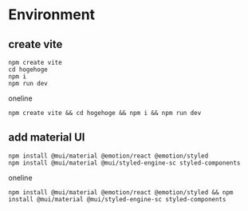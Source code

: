 # Environment
## create vite
```
npm create vite
cd hogehoge
npm i
npm run dev
```

oneline
```
npm create vite && cd hogehoge && npm i && npm run dev
```

## add material UI
```
npm install @mui/material @emotion/react @emotion/styled
npm install @mui/material @mui/styled-engine-sc styled-components
```

oneline
```
npm install @mui/material @emotion/react @emotion/styled && npm install @mui/material @mui/styled-engine-sc styled-components
```